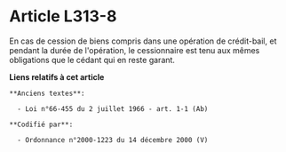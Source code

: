 # Article L313-8

En cas de cession de biens compris dans une opération de crédit-bail, et pendant la durée de l'opération, le cessionnaire est
tenu aux mêmes obligations que le cédant qui en reste garant.

**Liens relatifs à cet article**

	**Anciens textes**:

	  - Loi n°66-455 du 2 juillet 1966 - art. 1-1 (Ab)

	**Codifié par**:

	  - Ordonnance n°2000-1223 du 14 décembre 2000 (V)
